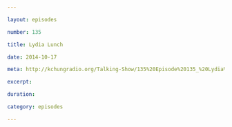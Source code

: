 ```yaml
---

layout: episodes

number: 135

title: Lydia Lunch

date: 2014-10-17

meta: http://kchungradio.org/Talking-Show/135%20Episode%20135_%20Lydia%20Lunch.mp3

excerpt: 

duration: 

category: episodes

---
```



